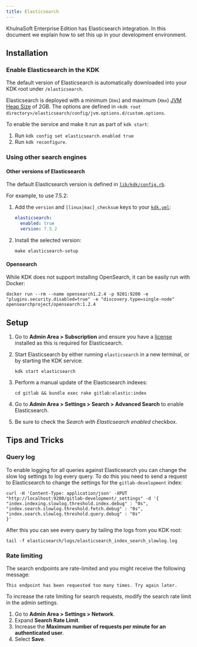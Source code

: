 ```yaml
---
title: Elasticsearch
---
```


KhulnaSoft Enterprise Edition has Elasticsearch integration. In this
document we explain how to set this up in your development
environment.

## Installation

### Enable Elasticsearch in the KDK

The default version of Elasticsearch is automatically downloaded into your KDK root under `/elasticsearch`.

Elasticsearch is deployed with a minimum (`Xms`) and maximum (`Xmx`) [JVM Heap Size](https://www.elastic.co/guide/en/elasticsearch/reference/current//advanced-configuration.html#set-jvm-heap-size)
of 2GB. The options are defined in `<kdk root directory>/elasticsearch/config/jvm.options.d/custom.options`.

To enable the service and make it run as part of `kdk start`:

1. Run `kdk config set elasticsearch.enabled true`
1. Run `kdk reconfigure`.

### Using other search engines

#### Other versions of Elasticsearch

The default Elasticsearch version is defined in [`lib/kdk/config.rb`](https://github.com/khulnasoft-lab/khulnasoft-development-kit/-/blob/main/lib/kdk/config.rb).

For example, to use 7.5.2:

1. Add the `version` and `[linux|mac]_checksum` keys to your [`kdk.yml`](../configuration.md):

   ```yaml
   elasticsearch:
     enabled: true
     version: 7.5.2
   ```

1. Install the selected version:

   ```shell
   make elasticsearch-setup
   ```

#### Opensearch

While KDK does not support installing OpenSearch, it can be easily run with Docker:

```shell
docker run --rm --name opensearch1.2.4 -p 9201:9200 -e "plugins.security.disabled=true" -e "discovery.type=single-node" opensearchproject/opensearch:1.2.4
```

## Setup

1. Go to **Admin Area > Subscription** and ensure you have a [license](https://about.gitlab.com/handbook/developer-onboarding/#working-on-gitlab-ee) installed as this is required for Elasticsearch.

1. Start Elasticsearch by either running `elasticsearch` in a new terminal, or
   by starting the KDK service:

   ```shell
   kdk start elasticsearch
   ```

1. Perform a manual update of the Elasticsearch indexes:

   ```shell
   cd gitlab && bundle exec rake gitlab:elastic:index
   ```

1. Go to **Admin Area > Settings > Search > Advanced Search** to enable Elasticsearch.
1. Be sure to check the *Search with Elasticsearch enabled* checkbox.

## Tips and Tricks

### Query log

To enable logging for all queries against Elasticsearch you can change the slow
log settings to log every query. To do this you need to send a request to
Elasticsearch to change the settings for the `gitlab-development` index:

```shell
curl -H 'Content-Type: application/json' -XPUT "http://localhost:9200/gitlab-development/_settings" -d '{
"index.indexing.slowlog.threshold.index.debug" : "0s",
"index.search.slowlog.threshold.fetch.debug" : "0s",
"index.search.slowlog.threshold.query.debug" : "0s"
}'
```

After this you can see every query by tailing the logs from you KDK root:

```shell
tail -f elasticsearch/logs/elasticsearch_index_search_slowlog.log
```

### Rate limiting

The search endpoints are rate-limited and you might receive the following message:

`This endpoint has been requested too many times. Try again later.`

To increase the rate limiting for search requests, modify the
search rate limit in the admin settings.

1. Go to **Admin Area > Settings > Network**.
1. Expand **Search Rate Limit**.
1. Increase the **Maximum number of requests per minute for an authenticated user**.
1. Select **Save**.
